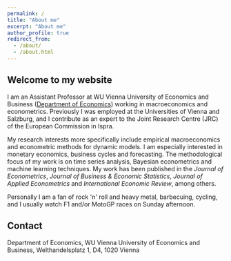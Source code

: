 ```yaml
---
permalink: /
title: "About me"
excerpt: "About me"
author_profile: true
redirect_from: 
  - /about/
  - /about.html
---
```


## Welcome to my website
I am an Assistant Professor at WU Vienna University of Economics and Business ([Department of Economics](https://www.wu.ac.at/en/economics/)) working in macroeconomics and econometrics. Previously I was employed at the Universities of Vienna and Salzburg, and I contribute as an expert to the Joint Research Centre (JRC) of the European Commission in Ispra.

My research interests more specifically include empirical macroeconomics and econometric methods for dynamic models. I am especially interested in monetary economics, business cycles and forecasting. The methodological focus of my work is on time series analysis, Bayesian econometrics and machine learning techniques. My work has been published in the _Journal of Econometrics_, _Journal of Business & Economic Statistics_, _Journal of Applied Econometrics_ and _International Economic Review_, among others.

Personally I am a fan of rock 'n' roll and heavy metal, barbecuing, cycling, and I usually watch F1 and/or MotoGP races on Sunday afternoon.

## Contact
Department of Economics, WU Vienna University of Economics and Business, Welthandelsplatz 1, D4, 1020 Vienna
